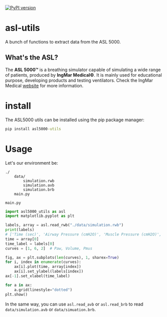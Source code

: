 [![PyPI version](https://badge.fury.io/py/asl5000-utils.svg)](https://badge.fury.io/py/asl5000-utils)

# asl-utils

A bunch of functions to extract data from the ASL 5000.

## What's the ASL?

The __ASL 5000&trade;__ is a breathing simulator capable of simulating a wide range of patients, produced by __IngMar Medical&copy;__.
It is mainly used for educational purpose, developing products and testing ventilators. Check the IngMar Medical [website](https://www.ingmarmed.com/product/asl-5000-breathing-simulator/) for more information.

# install

The ASL5000 utils can be installed using the pip package manager:
```cmd
pip install asl5000-utils
```

# Usage

Let's our environment be:
```
./
    data/
        simulation.rwb
        simulation.avb
        simulation.brb
    main.py
```

`main.py`
```python
import asl5000_utils as asl
import matplotlib.pyplot as plt

labels, array = asl.read_rwb("./data/simulation.rwb")
print(labels)
# ['Time (sec)', 'Airway Pressure (cmH2O)', 'Muscle Pressure (cmH2O)', 'Tracheal Pressure (cmH2O)', 'Chamber 1 Volume (L)', 'Chamber 2 Volume (L)', 'Total Volume (L)', 'Chamber 1 Pressure (cmH2O)', 'Chamber 2 Pressure (cmH2O)', 'Breath File Number (#)', 'Aux 1 (V)', 'Aux 2 (V)', 'Oxygen Sensor (V)']
time = array[0]
time_label = labels[0]
curves = [1, 6, 2]  # Paw, Volume, Pmus

fig, ax = plt.subplots(len(curves), 1, sharex=True)
for i, index in enumerate(curves):
    ax[i].plot(time, array[index])
    ax[i].set_ylabel(labels[index])
ax[-1].set_xlabel(time_label)

for a in ax:
    a.grid(linestyle="dotted")
plt.show()
```

In the same way, you can use `asl.read_avb` or `asl.read_brb` to read `data/simulation.avb` or `data/simuation.brb`.
